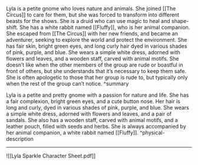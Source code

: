Lyla is a petite gnome who loves nature and animals. She joined [[The Circus]] to care for them, but she was forced to transform into different beasts for the shows. She is a druid who can use magic to heal and shape-shift. She has a white rabbit named [[Fluffy]], who is her animal companion. She escaped from [[The Circus]] with her new friends, and became an adventurer, seeking to explore the world and protect the environment. She has fair skin, bright green eyes, and long curly hair dyed in various shades of pink, purple, and blue. She wears a simple white dress, adorned with flowers and leaves, and a wooden staff, carved with animal motifs. She doesn’t like when the other members of the group are rude or boastful in front of others, but she understands that it’s necessary to keep them safe. She is often apologetic to those that her group is rude to, but typically only when the rest of the group can’t notice. ^summary

Lyla is a petite and pretty gnome with a passion for nature and life. She has a fair complexion, bright green eyes, and a cute button nose. Her hair is long and curly, dyed in various shades of pink, purple, and blue. She wears a simple white dress, adorned with flowers and leaves, and a pair of sandals. She also has a wooden staff, carved with animal motifs, and a leather pouch, filled with seeds and herbs. She is always accompanied by her animal companion, a white rabbit named [[Fluffy]]. ^physical-description

---

![[Lyla Sparkle Character Sheet.pdf]]